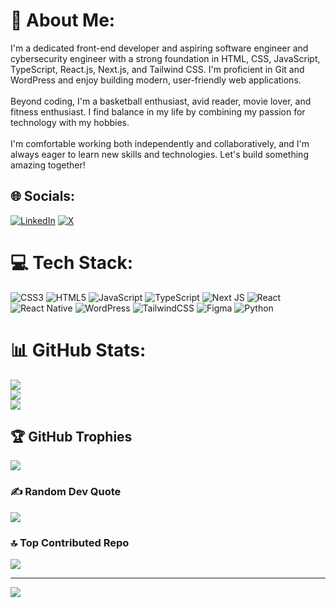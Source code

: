 # 💫 About Me:
I'm a dedicated front-end developer and aspiring software engineer and cybersecurity engineer with a strong foundation in HTML, CSS, JavaScript, TypeScript, React.js, Next.js, and Tailwind CSS. I'm proficient in Git and WordPress and enjoy building modern, user-friendly web applications.<br><br>Beyond coding, I'm a basketball enthusiast, avid reader, movie lover, and fitness enthusiast. I find balance in my life by combining my passion for technology with my hobbies.<br><br>I'm comfortable working both independently and collaboratively, and I'm always eager to learn new skills and technologies. Let's build something amazing together!


## 🌐 Socials:
[![LinkedIn](https://img.shields.io/badge/LinkedIn-%230077B5.svg?logo=linkedin&logoColor=white)](https://linkedin.com/in/https://www.linkedin.com/in/gideon-hoenyefia-74a93a233/) [![X](https://img.shields.io/badge/X-black.svg?logo=X&logoColor=white)](https://x.com/https://x.com/HoenyefiaGideon) 

# 💻 Tech Stack:
![CSS3](https://img.shields.io/badge/css3-%231572B6.svg?style=for-the-badge&logo=css3&logoColor=white) ![HTML5](https://img.shields.io/badge/html5-%23E34F26.svg?style=for-the-badge&logo=html5&logoColor=white) ![JavaScript](https://img.shields.io/badge/javascript-%23323330.svg?style=for-the-badge&logo=javascript&logoColor=%23F7DF1E) ![TypeScript](https://img.shields.io/badge/typescript-%23007ACC.svg?style=for-the-badge&logo=typescript&logoColor=white) ![Next JS](https://img.shields.io/badge/Next-black?style=for-the-badge&logo=next.js&logoColor=white) ![React](https://img.shields.io/badge/react-%2320232a.svg?style=for-the-badge&logo=react&logoColor=%2361DAFB) ![React Native](https://img.shields.io/badge/react_native-%2320232a.svg?style=for-the-badge&logo=react&logoColor=%2361DAFB) ![WordPress](https://img.shields.io/badge/WordPress-%23117AC9.svg?style=for-the-badge&logo=WordPress&logoColor=white) ![TailwindCSS](https://img.shields.io/badge/tailwindcss-%2338B2AC.svg?style=for-the-badge&logo=tailwind-css&logoColor=white) ![Figma](https://img.shields.io/badge/figma-%23F24E1E.svg?style=for-the-badge&logo=figma&logoColor=white) ![Python](https://img.shields.io/badge/python-3670A0?style=for-the-badge&logo=python&logoColor=ffdd54)
# 📊 GitHub Stats:
![](https://github-readme-stats.vercel.app/api?username=K-0bby&theme=dark&hide_border=false&include_all_commits=true&count_private=false)<br/>
![](https://github-readme-streak-stats.herokuapp.com/?user=K-0bby&theme=dark&hide_border=false)<br/>
![](https://github-readme-stats.vercel.app/api/top-langs/?username=K-0bby&theme=dark&hide_border=false&include_all_commits=true&count_private=false&layout=compact)

## 🏆 GitHub Trophies
![](https://github-profile-trophy.vercel.app/?username=K-0bby&theme=radical&no-frame=false&no-bg=false&margin-w=4)

### ✍️ Random Dev Quote
![](https://quotes-github-readme.vercel.app/api?type=horizontal&theme=dark)

### 🔝 Top Contributed Repo
![](https://github-contributor-stats.vercel.app/api?username=K-0bby&limit=5&theme=dark&combine_all_yearly_contributions=true)

---
[![](https://visitcount.itsvg.in/api?id=K-0bby&icon=0&color=0)](https://visitcount.itsvg.in)

<!-- Proudly created with GPRM ( https://gprm.itsvg.in ) -->
